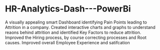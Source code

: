 # HR-Analytics-Dash---PowerBi
A visually appealing smart Dashboard identifying Pain Points leading to Attrition in a company.
Created interactive charts and graphs to understand reaons behind attrition and identified Key Factors to reduce attrition. 
Improved the Hiring process, by course correcting processes and Root causes. 
Improved overall Employee Experience and satifcation
